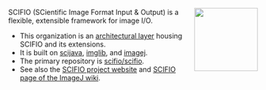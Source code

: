 <img align="right" width="128" src="https://imagej.net/media/icons/scifio.png"> SCIFIO (SCientific Image Format Input & Output) is a flexible, extensible framework for image I/O.

* This organization is an [architectural layer](https://imagej.net/develop/architecture#organizational-structure) housing SCIFIO and its extensions.
* It is built on [scijava](https://github.com/scijava), [imglib](https://github.com/imglib), and [imagej](https://github.com/imagej).
* The primary repository is [scifio/scifio](https://github.com/scifio/scifio).
* See also the [SCIFIO project website](https://scif.io/) and [SCIFIO page of the ImageJ wiki](https://imagej.net/libs/scifio).
